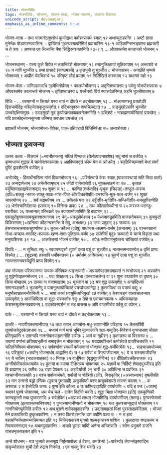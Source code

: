 ```yaml
---
title: भोजनविधिः
tags: भोजनविधिः, भोजनम्, भोजन-मात्रा, भोजन-स्थानम्, उपवास-विकल्पाः
unicode_script: devanagari
emphasis_as_inline_comments: true
---
```

भोजन-मात्रा - तथा चात्मनोऽनुपरोधं कुर्याद्यथा कर्मस्वसमर्थः स्यात् १२ अथाप्युदाहरन्ति । अष्टौ ग्रासा मुनेर्भक्षः षोडशारण्यवासिनः । द्वात्रिंशतं गृहस्थस्यापरिमितं ब्रह्मचारिणः १३-१ आहिताग्निरनड्वांश्च ब्रह्मचारी च ते त्रयः । अश्नन्त एव सिध्यन्ति नैषां सिद्धिरनश्नतामिति १३-२ ९ …  औपवस्तमेव कालान्तरे भोजनम् ५ …

भोजनस्थानम् - यस्य कुले म्रियेत न तत्रानिर्दशे भोक्तव्यम् १८ तथानुत्थितायां सूतिकायाम् १९ अन्तःशवे च २० न नावि भुञ्जीत ६ तथा प्रासादे (काष्ठमञ्चे) ७ कृतभूमौ तु भुञ्जीत ८ 
भोजनपात्रम् - अनाप्रीते मृण्मये भोक्तव्यम् ९ आप्रीतं चेदभिदग्धे १० परिमृष्टं लौहं प्रयतम् ११ निर्लिखितं दारुमयम् १२ यथागमं यज्ञे १३ 

भोजन-वेला - पाणिग्रहणादधि गृहमेधिनोर्व्रतम् १ कालयोर्भोजनम् २ अतृप्तिश्चान्नस्य ३ पर्वसु चोभयोरुपवासः ४ औपवस्तमेव कालान्तरे भोजनम् ५ तृप्तिश्चान्नस्य ६ यच्चैनयोः प्रियं स्यात्तदेतस्मिन्न् अहनि भुञ्जीयाताम् ७

विधिः - … यस्याग्नौ न क्रियते यस्य चाग्रं न दीयते न तद्भोक्तव्यम् १३ … भोक्ष्यमाणस्तु प्रयतोऽपि द्विराचामेद्द्विः परिमृजेत्सकृदुपस्पृशेत् ९ दद्भिरपूपस्य नापच्छिन्द्यात् १७ … प्राङ्मुखोऽन्नानि भुञ्जीत उच्चरेद्दक्षिणामुखः । उदङ्मुखो मूत्रं कुर्यात्प्रत्यक्पादावनेजनमिति १
उच्छिष्टे - नाब्राह्मणायोच्छिष्टं प्रयच्छेत् । यदि प्रयच्छेद्दन्तान्स्कुप्त्वा तस्मिन्न् अवधाय प्रयच्छेत् २२

ब्रह्मचर्ये भोजनम्, भोज्याभोज्य-विवेकः, पाक-प्रतिग्रहादौ विधिनिषेधाः च+ अन्यत्रोक्ताः। 

## भोज्यता द्रव्यजन्या
उत्तमः कल्पः - विलयनं (=नवनीतमलम्) मथितं पिण्याकं (तैलोत्पादनावशेषः) मधु मांसं च वर्जयेत् १ कृष्णधान्यं शूद्रान्नं ये चान्येनाश्यसंमताः २ अहविष्यमनृतं क्रोधं येन च क्रोधयेत् । स्मृतिमिच्छन्यशो मेधां स्वर्गं पुष्टिं द्वादशैतानि वर्जयेत् ३ 

अभोज्येषु - हिंसार्थेनासिना मांसं छिन्नमभोज्यम् १६ …यस्मिंश्चान्ने केशः स्यात् (पाकावस्थायां सति भिन्ना वार्ता) २३ अन्यद्वामेध्यम् २४  अमेध्यैरवमृष्टम् २५ कीटो वामेध्यसेवी २६ मूषकलाङ्गं वा २७ … कृतान्नं पर्युषितमखाद्यापेयानाद्यम् १७ शुक्तं च १८ … फाणित(शर्करादिः)-पृथुक (चिउडा)-तण्डुल-करम्ब (दधि+शक्तु)-भरुज-सक्तु-शाक-मांस-पिष्ट-क्षीरविकारौषधि-वनस्पति-मूल-फल-वर्जम् १९ शुक्तं चापरयोगम् २० … सर्वं मद्यमपेयम् २१ … तथैलकं पयः २२ उष्ट्रीक्षीर-मृगीक्षीर-सन्धिनीक्षीर-यमसूक्षीराणीति २३ धेनोश्चानिर्दशायाः (प्रसवाद् १० दिनेभ्यः प्राक्) २४ … तथा कीलालौषधीनां च २५ करञ्ज-पलण्डु-परारीकाः २६ यच्चान्यत् परिचक्षते २७ क्याक्वभोज्यमिति हि ब्राह्मणम् २८ …एकखुरोष्ट्रगवयग्रामसूकरशरभगवाम् २९ धेनु+अनडुहोर्भक्ष्यम् ३० मेध्यमानडुहमिति वाजसनेयकम् ३१ कुक्कुटो विकिराणाम् (=खनित्वा कीटान्यश्नन्ति ये तेषु, अभक्ष्यम्) ३२ प्लवः प्रतुदाम् ३३ क्रव्यादः ३४  हंसभासचक्रवाकसुपर्णाश्च ३५ क्रुञ्च-क्रौञ्च (एतेषु) वार्ध्राणस-लक्ष्मण-वर्जम् (अभक्ष्यम्) ३६ पञ्चनखानां गोधा-कच्छप-श्वाविट्-शल्यक-खण्ग-शश-पूतिखष-वर्जम् ३७ सर्पशीर्षी मृदुरः क्रव्यादो ये चान्ये विकृता यथा मनुष्यशिरसः ३९ १७ … आत्ततेजसां भोजनं वर्जयेत् १० … उपेतः स्त्रीणामनुपेतस्य चोच्छिष्टं वर्जयेत् ७ 

विपदि -  … न सुभिक्षाः स्युः ५ स्वयमप्यवृत्तौ सुवर्णं दत्त्वा पशुं वा भुञ्जीत ६ नात्यन्तमन्ववस्येत् ७ वृत्तिं प्राप्य विरमेत् ८ … (शूद्रस्य) तस्यापि धर्मोपनतस्य (= धर्मार्थम् आश्रितस्य) १४  सुवर्णं दत्वा पशुं वा भुञ्जीत नात्यन्तमन्ववस्येद्वृत्तिं प्राप्य विरमेत् १५ 


##‌ भोज्यता परिकरजन्या
पाचक-परिवेषक-पङ्क्त्यादौ -  अप्रयतोपहतमन्नमप्रयतं न त्वभोज्यम् २१ अप्रयतेन तु शूद्रेणोपहृतमभोज्यम् २२ … पदा वोपहतम् २८ सिचा (वस्त्राञ्चलेन) वा २९ शुना वापपात्रेण वा दृष्टम् ३० सिचा वोपहृतम् ३१ दास्या वा नक्तमाहृतम् ३२ भुञ्जानं वा ३३ यत्र शूद्र उपस्पृशेत् १ अनर्हद्भिर्वा समानपङ्क्तौ २ भुञ्जानेषु व यत्रानूत्थायोच्छिष्टं प्रयच्छेदाचामेद्वा ३ कुत्सयित्वा वा यत्रान्नं दद्युः ४ मनुष्यैरवघ्रातमन्यैर्वामेध्यैः ५ … भाषां कासं क्षवयुमित्यभिमुखो ऽन्नं वर्जयेत् २ केशानङ्गं वासश्चालभ्याप उपस्पृशेत् ३ आर्याधिष्ठिता वा शूद्राः संस्कर्तारः स्युः ४ तेषां स एवाचमनकल्पः ५ अधिकमहरहः केशश्मश्रुलोमनखवापनम् ६ उदकोपस्पर्शनं च सह वाससा ७ अपि वाष्टमीष्वेव पर्वसु वा वपेरन् ८ 

पाके - … यस्याग्नौ न क्रियते यस्य चाग्रं न दीयते न तद्भोक्तव्यम् १३ … 

दातरि - नापणीयमन्नमश्नीयात् १४ तथा रसान् आममांस-मधु-लवणानीति परिहाप्य १५ तैलसर्पिषी तूपयोजयेदुदकेऽवधाय १६ … मध्वामं मार्गं मांसं भूमिर् मूलफलानि रक्षा-गव्यूतिर्-निवेशनं युग्यघासश् चोग्रतः प्रतिगृह्याणि १ एतान्यपि नानन्तेवास्याहृतानीति हारीतः २ आमं वा गृह्णीरन् ३ कृतान्नस्य वा विरसस्य ४ … त्रयाणां वर्णानां क्षत्रियप्रभृतीनां समावृत्तेन न भोक्तव्यम् ९ १० यत्राप्रायश्चित्तं कर्मासेवते प्रायश्चित्तवति ११ चरितनिर्वेषस्य भोक्तव्यम् १२ सर्ववर्णानां स्वधर्मे वर्तमानानां भोक्तव्यं शूद्र-वर्जमित्येके १३… सङ्घान्नमभोज्यम् १६ परिक्रुष्टं (=सर्वान् भोजनार्थम् आह्वान्ति ये) च १७ सर्वेषां च शिल्पाजीवानाम् १८ ये च शस्त्रमाजीवन्ति १९ ये चाधिम् (भाटकग्राहकाः) २० भिषक् २१ वार्धुषिकः (वृद्ध्युपजीविनः) २२ दीक्षितोऽक्रीतराजकः २३ अग्नीषोमीयसंस्थायामेव २४ हुतायां वा वपायां दीक्षितस्य भोक्तव्यम् २५ यज्ञार्थे वा निर्दिष्टे शेषाद्भुञ्जीरन्न् इति हि ब्राह्मणम् २६ क्लीबः २७ राज्ञां प्रैषकरः २८ अहविर्याजी २९ चारी ३० अविधिना च प्रव्रजितः ३१ यश्चाग्नीनपास्यति ३२ यश्च सर्वान्वर्जयते, सर्वान्नी च श्रोत्रियो (ऽपि), निराकृतिर् (=अस्वाध्यायः) वृषलीपतिः ३३ मत्त उन्मत्तो बद्धो ऽणिकः (पुत्राच् छ्रुतग्राही) प्रत्युपविष्टो यश्च प्रत्युपवेशयते तावन्तं कालम् १ … 
क अश्यान्नः २ य ईप्सेदिति कण्वः ३ पुण्य इति कौत्सः ४ यः कश्चिद्दद्यादिति वार्ष्यायणिः ५ यदि ह रजः (=पापम्) स्थावरं पुरुषे भोक्तव्यम्, अथ चेच् चलं - दानेन निर्दोषो भवति ६ शुद्धा भिक्षा भोक्तव्या (इति) एककुणिकौ काण्वकुत्सौ तथा पुष्करसादिः ७ सर्वतोपेतं (=अप्रार्थ्य लब्धम् भोज्यमिति) वार्ष्यायणीयम्  (मतम्)८  पुण्यस्येप्सतो भोक्तव्यम् (इत्यापस्तम्बनिश्चयः) ९ पुण्यस्याप्यनीप्सतो न भोक्तव्यम् १०  यतः कुतश्चाभ्युद्यतं भोक्तव्यम् ११  नाननियोगपूर्वमिति हारीतः १२ अथ पुराणे श्लोकावुदाहरन्ति । उद्यतामाहृतां भिक्षां पुरस्तादप्रवेदिताम् । भोज्यां मेने प्रजापतिरपि दुष्कृतकारिणः । न तस्य पितरोऽश्नन्ति दश वर्षाणि पञ्च च । न च हव्यं वहत्यग्निर्यस्तामभ्यधिमन्यत इति १३ चिकित्सकस्य मृगयोः शल्यकृन्तस्य पाशिनः । कुलटायाः षण्ढकस्य च तेषामन्नमनाद्यम् १४ अथाप्युदाहरन्ति । अन्नादे भ्रूणहा मार्ष्टि अनेना अभिशंसति । स्तेनः प्रमुक्तो राजनि याचन्ननृतसङ्कर इति १५


अन्ते शोधनम् - यत्र भुज्यते तत्समूह्य निर्हृत्यावोक्ष्य तं देशम्, अमत्रेभ्यो (=पात्रेभ्यो) लेपान्संकृष्याद्भिः संसृज्योत्तरतः शुचौ देशे रुद्राय निनयेत् । एवं वास्तु शिवं भवति २३

